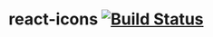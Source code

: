 # react-icons [![Build Status](https://travis-ci.com/oticon/react-icons.svg?token=aB5xwQxPNv6tqcstXpgY&branch=develop)](https://travis-ci.com/oticon/react-icons)
